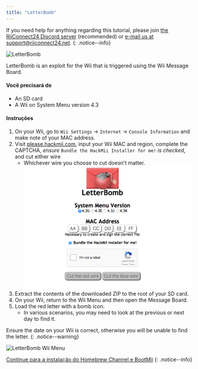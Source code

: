 ```yaml
---
title: "LetterBomb"
---
```


If you need help for anything regarding this tutorial, please join [the RiiConnect24 Discord server](https://discord.gg/rc24) (recommended) or [e-mail us at support@riiconnect24.net](mailto:support@riiconnect24.net).
{: .notice--info}

![LetterBomb](/images/letterbomb.png)

LetterBomb is an exploit for the Wii that is triggered using the Wii Message Board.

#### Você precisará de
- An SD card
- A Wii on System Menu version 4.3

#### Instruções


1. On your Wii, go to `Wii Settings` -> `Internet` -> `Console Information` and make note of your MAC address.
2. Visit [please.hackmii.com](https://please.hackmii.com), input your Wii MAC and region, complete the CAPTCHA, *ensure* `Bundle the HackMii Installer for me!` *is checked*, and cut either wire
   - Whichever wire you choose to cut doesn't matter. ![HackMii Screen](/images/Wii/LetterBomb-PC.png)
3. Extract the contents of the downloaded ZIP to the root of your SD card.
4. On your Wii, return to the Wii Menu and then open the Message Board.
5. Load the red letter with a bomb icon.
   - In various scenarios, you may need to look at the previous or next day to find it.

Ensure the date on your Wii is correct, otherwise you will be unable to find the letter.
{: .notice--warning}


![LetterBomb Wii Menu](/images/Wii/LetterBomb-Wii.png)

[Continue para a instalação do Homebrew Channel e BootMii](hbc)
{: .notice--info}
